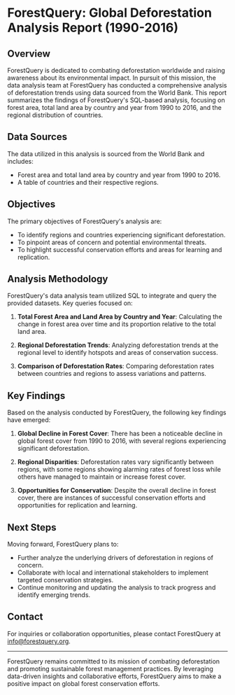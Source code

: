 # ForestQuery: Global Deforestation Analysis Report (1990-2016)

## Overview

ForestQuery is dedicated to combating deforestation worldwide and raising awareness about its environmental impact. In pursuit of this mission, the data analysis team at ForestQuery has conducted a comprehensive analysis of deforestation trends using data sourced from the World Bank. This report summarizes the findings of ForestQuery's SQL-based analysis, focusing on forest area, total land area by country and year from 1990 to 2016, and the regional distribution of countries.

## Data Sources

The data utilized in this analysis is sourced from the World Bank and includes:

- Forest area and total land area by country and year from 1990 to 2016.
- A table of countries and their respective regions.

## Objectives

The primary objectives of ForestQuery's analysis are:

- To identify regions and countries experiencing significant deforestation.
- To pinpoint areas of concern and potential environmental threats.
- To highlight successful conservation efforts and areas for learning and replication.

## Analysis Methodology

ForestQuery's data analysis team utilized SQL to integrate and query the provided datasets. Key queries focused on:

1. **Total Forest Area and Land Area by Country and Year**: Calculating the change in forest area over time and its proportion relative to the total land area.
   
2. **Regional Deforestation Trends**: Analyzing deforestation trends at the regional level to identify hotspots and areas of conservation success.
   
3. **Comparison of Deforestation Rates**: Comparing deforestation rates between countries and regions to assess variations and patterns.

## Key Findings

Based on the analysis conducted by ForestQuery, the following key findings have emerged:

1. **Global Decline in Forest Cover**: There has been a noticeable decline in global forest cover from 1990 to 2016, with several regions experiencing significant deforestation.

2. **Regional Disparities**: Deforestation rates vary significantly between regions, with some regions showing alarming rates of forest loss while others have managed to maintain or increase forest cover.

3. **Opportunities for Conservation**: Despite the overall decline in forest cover, there are instances of successful conservation efforts and opportunities for replication and learning.

## Next Steps

Moving forward, ForestQuery plans to:

- Further analyze the underlying drivers of deforestation in regions of concern.
- Collaborate with local and international stakeholders to implement targeted conservation strategies.
- Continue monitoring and updating the analysis to track progress and identify emerging trends.

## Contact

For inquiries or collaboration opportunities, please contact ForestQuery at [info@forestquery.org](mailto:info@forestquery.org).

---

ForestQuery remains committed to its mission of combating deforestation and promoting sustainable forest management practices. By leveraging data-driven insights and collaborative efforts, ForestQuery aims to make a positive impact on global forest conservation efforts.
